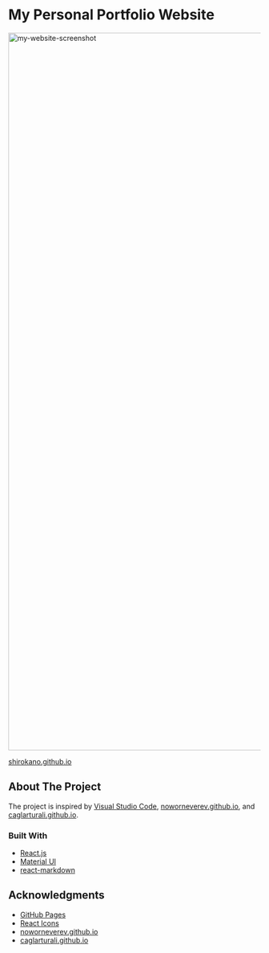 # My Personal Portfolio Website

<img width="1430" alt="my-website-screenshot" src="https://github.com/gohls/personal-portfolio-website/assets/66274765/0eee1858-4978-4510-8f0b-99d54a0bb755">

[shirokano.github.io](shirokano.github.io)

## About The Project

The project is inspired by [Visual Studio Code](https://github.com/microsoft/vscode), [noworneverev.github.io](https://github.com/noworneverev/react-vscode-portfolio), and [caglarturali.github.io](https://github.com/caglarturali/caglarturali.github.io).

### Built With

- [React.js](https://reactjs.org/)
- [Material UI](https://github.com/mui/material-ui)
- [react-markdown](https://github.com/remarkjs/react-markdown)

## Acknowledgments

- [GitHub Pages](https://pages.github.com)
- [React Icons](https://react-icons.github.io/react-icons/search)
- [noworneverev.github.io](https://github.com/noworneverev/react-vscode-portfolio)
- [caglarturali.github.io](https://github.com/caglarturali/caglarturali.github.io)
